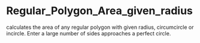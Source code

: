 # Regular_Polygon_Area_given_radius
calculates the area of any regular polygon with given radius, circumcircle or incircle. Enter a large number of sides approaches a perfect circle.
